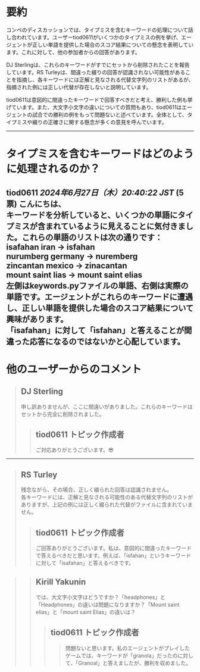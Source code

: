 # 要約 
コンペのディスカッションでは、タイプミスを含むキーワードの処理について話し合われています。ユーザーtiod0611がいくつかのタイプミスの例を挙げ、エージェントが正しい単語を提供した場合のスコア結果についての懸念を表明しています。これに対して、他の参加者からの回答があります。

DJ Sterlingは、これらのキーワードがすでにセットから削除されたことを報告しています。RS Turleyは、間違った綴りの回答が認識されない可能性があることを指摘し、各キーワードには正解と見なされる代替文字列のリストがあるが、指摘された例には正しい代替が存在しないと説明しています。

tiod0611は意図的に間違ったキーワードで回答すべきだと考え、勝利した例も挙げています。また、大文字小文字の違いについての質問もあり、tiod0611はエージェントの試合での勝利の例をもって問題ないと述べています。全体として、タイプミスや綴りの正確さに関する懸念が多くの意見を呼んでいます。

---
# タイプミスを含むキーワードはどのように処理されるのか？
**tiod0611** *2024年6月27日（木）20:40:22 JST* (5票)
こんにちは、  
キーワードを分析していると、いくつかの単語にタイプミスが含まれているように見えることに気付きました。これらの単語のリストは次の通りです：
isafahan iran → isfahan  
nurumberg germany → nuremberg  
zincantan mexico → zinacantan  
mount saint lias → mount saint elias  
左側はkeywords.pyファイルの単語、右側は実際の単語です。エージェントがこれらのキーワードに遭遇し、正しい単語を提供した場合のスコア結果について興味があります。  
「isafahan」に対して「isfahan」と答えることが間違った応答になるのではないかと心配しています。  
---  
 # 他のユーザーからのコメント  
> ## DJ Sterling  
>  
> 申し訳ありませんが、ここに間違いがありました。これらのキーワードはセットから完全に削除されました。  
>  
>  
> > ## tiod0611 トピック作成者  
> >  
> > ご対応ありがとうございます。😎  
> >  
> >  

---  
> ## RS Turley  
>  
> 残念ながら、その場合、正しく綴られた回答は認識されません。  
> 各キーワードには、正解と見なされる可能性のある代替文字列のリストがありますが、上記の例には正しく綴られた代替がファイルに含まれていません。  
>   
>  
> > ## tiod0611 トピック作成者  
> >  
> > ご回答ありがとうございます。私は、意図的に間違ったキーワードで答えるべきだと思います。例えば、「isfahan」というキーワードに対して「isafahan」と答えるべきです。  
> >  
> >  

>  
> > ## Kirill Yakunin  
> >  
> > では、大文字小文字はどうですか？「headphones」と「Headphones」の違いは問題になりますか？「Mount saint elias」と「mount saint Elias」の違いは？  
> >  
> >  
> > > ## tiod0611 トピック作成者  
> > >  
> > > > 問題ないと思います。私のエージェントがプレイしたゲームでは、キーワードが「granola」だったのに対して、「Granoal」と答えましたが、勝利を収めました。  
> > >  
> > >  
